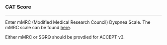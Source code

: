 ### CAT Score

***

Enter mMRC (Modified Medical Research Council) Dyspnea Scale. The mMRC scale can be found [here](https://www.pcrs-uk.org/mrc-dyspnoea-scale).

Either mMRC or SGRQ should be provdied for ACCEPT v3.
